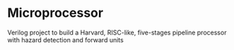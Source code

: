 # Microprocessor
Verilog project to build a Harvard, RISC-like, five-stages pipeline processor with hazard detection and forward units
